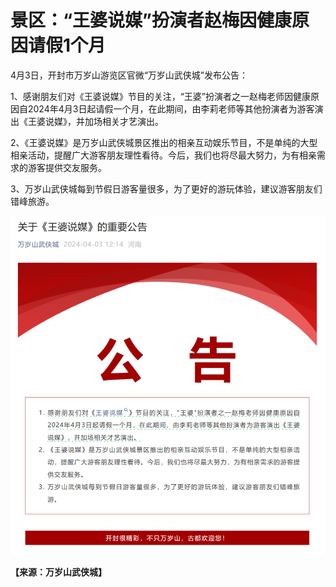 # 景区：“王婆说媒”扮演者赵梅因健康原因请假1个月

4月3日，开封市万岁山游览区官微“万岁山武侠城”发布公告：

1、感谢朋友们对《王婆说媒》节目的关注，“王婆”扮演者之一赵梅老师因健康原因自2024年4月3日起请假一个月，在此期间，由李莉老师等其他扮演者为游客演出《王婆说媒》，并加场相关才艺演出。

2、《王婆说媒》是万岁山武侠城景区推出的相亲互动娱乐节目，不是单纯的大型相亲活动，提醒广大游客朋友理性看待。今后，我们也将尽最大努力，为有相亲需求的游客提供交友服务。

3、万岁山武侠城每到节假日游客量很多，为了更好的游玩体验，建议游客朋友们错峰旅游。

![e330f9c5152ba49c603ce354cca66029.jpg](https://raw.githubusercontent.com/qqhsx/qqnews_image/main/2024/04/03/景区：“王婆说媒”扮演者赵梅因健康原因请假1个月/e330f9c5152ba49c603ce354cca66029.jpg)

**【来源：万岁山武侠城】**

